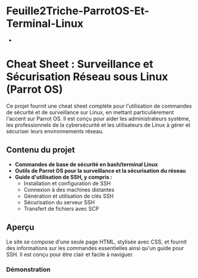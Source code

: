 # Feuille2Triche-ParrotOS-Et-Terminal-Linux
-
# Cheat Sheet : Surveillance et Sécurisation Réseau sous Linux (Parrot OS)

Ce projet fournit une cheat sheet complète pour l'utilisation de commandes de sécurité et de surveillance sur Linux, en mettant particulièrement l'accent sur Parrot OS. Il est conçu pour aider les administrateurs système, les professionnels de la cybersécurité et les utilisateurs de Linux à gérer et sécuriser leurs environnements réseau.

## Contenu du projet

- **Commandes de base de sécurité en bash/terminal Linux**
- **Outils de Parrot OS pour la surveillance et la sécurisation du réseau**
- **Guide d'utilisation de SSH, y compris :**
  - Installation et configuration de SSH
  - Connexion à des machines distantes
  - Génération et utilisation de clés SSH
  - Sécurisation du serveur SSH
  - Transfert de fichiers avec SCP

## Aperçu

Le site se compose d'une seule page HTML, stylisée avec CSS, et fournit des informations sur les commandes essentielles ainsi qu'un guide pour SSH. Il est conçu pour être clair et facile à naviguer.

### Démonstration
